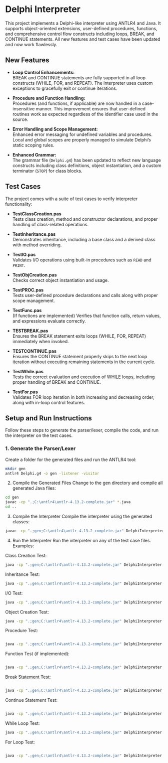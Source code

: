 # Delphi Interpreter

This project implements a Delphi-like interpreter using ANTLR4 and Java. It supports object-oriented extensions, user-defined procedures, functions, and comprehensive control flow constructs including loops, BREAK, and CONTINUE statements. All new features and test cases have been updated and now work flawlessly.

## New Features

- **Loop Control Enhancements:**  
  BREAK and CONTINUE statements are fully supported in all loop constructs (WHILE, FOR, and REPEAT). The interpreter uses custom exceptions to gracefully exit or continue iterations.

- **Procedure and Function Handling:**  
  Procedures (and functions, if applicable) are now handled in a case-insensitive manner. This improvement ensures that user-defined routines work as expected regardless of the identifier case used in the source.

- **Error Handling and Scope Management:**  
  Enhanced error messaging for undefined variables and procedures. Local and global scopes are properly managed to simulate Delphi’s static scoping rules.

- **Enhanced Grammar:**  
  The grammar file (`Delphi.g4`) has been updated to reflect new language constructs including class definitions, object instantiation, and a custom terminator (`STOP`) for class blocks.

## Test Cases

The project comes with a suite of test cases to verify interpreter functionality:

- **TestClassCreation.pas**  
  Tests class creation, method and constructor declarations, and proper handling of class-related operations.

- **TestInheritance.pas**  
  Demonstrates inheritance, including a base class and a derived class with method overriding.

- **TestIO.pas**  
  Validates I/O operations using built-in procedures such as `READ` and `PRINT`.

- **TestObjCreation.pas**  
  Checks correct object instantiation and usage.

- **TestPROC.pas**  
  Tests user-defined procedure declarations and calls along with proper scope management.

- **TestFunc.pas**  
  (If functions are implemented) Verifies that function calls, return values, and expressions evaluate correctly.

- **TESTBREAK.pas**  
  Ensures the BREAK statement exits loops (WHILE, FOR, REPEAT) immediately when invoked.

- **TESTCONTINUE.pas**  
  Ensures the CONTINUE statement properly skips to the next loop iteration without executing remaining statements in the current cycle.

- **TestWhile.pas**  
  Tests the correct evaluation and execution of WHILE loops, including proper handling of BREAK and CONTINUE.

- **TestFor.pas**  
  Validates FOR loop iteration in both increasing and decreasing order, along with in-loop control features.

## Setup and Run Instructions

Follow these steps to generate the parser/lexer, compile the code, and run the interpreter on the test cases.

### 1. Generate the Parser/Lexer

Create a folder for the generated files and run the ANTLR4 tool:

```bash
mkdir gen
antlr4 Delphi.g4 -o gen -listener -visitor
```
2. Compile the Generated Files
Change to the gen directory and compile all generated Java files:

```bash
cd gen
javac -cp ".;C:\antlr4\antlr-4.13.2-complete.jar" *.java
cd ..
```
3. Compile the Interpreter
Compile the interpreter using the generated classes:

```bash
javac -cp ".;gen;C:\antlr4\antlr-4.13.2-complete.jar" DelphiInterpreter.java
```
4. Run the Interpreter
Run the interpreter on any of the test case files. Examples:

Class Creation Test:

```bash
java -cp ".;gen;C:\antlr4\antlr-4.13.2-complete.jar" DelphiInterpreter TestClassCreation.pas
```
Inheritance Test:

```bash
java -cp ".;gen;C:\antlr4\antlr-4.13.2-complete.jar" DelphiInterpreter TestInheritance.pas
```
I/O Test:

```bash
java -cp ".;gen;C:\antlr4\antlr-4.13.2-complete.jar" DelphiInterpreter TestIO.pas
```
Object Creation Test:

```bash
java -cp ".;gen;C:\antlr4\antlr-4.13.2-complete.jar" DelphiInterpreter TestObjCreation.pas
```
Procedure Test:

```bash

java -cp ".;gen;C:\antlr4\antlr-4.13.2-complete.jar" DelphiInterpreter TestPROC.pas
```
Function Test (if implemented):

```bash

java -cp ".;gen;C:\antlr4\antlr-4.13.2-complete.jar" DelphiInterpreter TestFunc.pas
```
Break Statement Test:

```bash

java -cp ".;gen;C:\antlr4\antlr-4.13.2-complete.jar" DelphiInterpreter TESTBREAK.pas
```
Continue Statement Test:

```bash

java -cp ".;gen;C:\antlr4\antlr-4.13.2-complete.jar" DelphiInterpreter TESTCONTINUE.pas
```
While Loop Test:

```bash
java -cp ".;gen;C:\antlr4\antlr-4.13.2-complete.jar" DelphiInterpreter TestWhile.pas
```
For Loop Test:

```bash

java -cp ".;gen;C:\antlr4\antlr-4.13.2-complete.jar" DelphiInterpreter TestFor.pas
```
